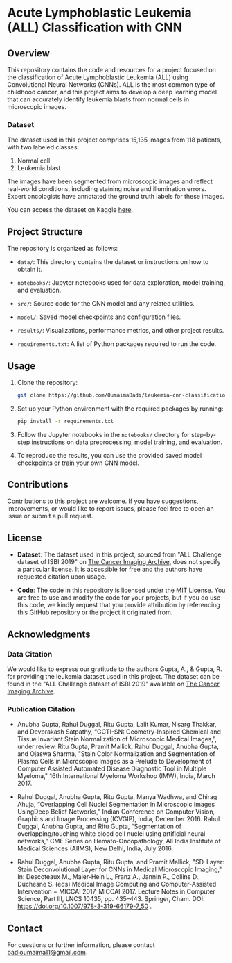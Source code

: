 # Acute Lymphoblastic Leukemia (ALL) Classification with CNN

## Overview

This repository contains the code and resources for a project focused on the classification of Acute Lymphoblastic Leukemia (ALL) using Convolutional Neural Networks (CNNs). ALL is the most common type of childhood cancer, and this project aims to develop a deep learning model that can accurately identify leukemia blasts from normal cells in microscopic images.

### Dataset

The dataset used in this project comprises 15,135 images from 118 patients, with two labeled classes:

1. Normal cell
2. Leukemia blast

The images have been segmented from microscopic images and reflect real-world conditions, including staining noise and illumination errors. Expert oncologists have annotated the ground truth labels for these images.

You can access the dataset on Kaggle [here](https://www.kaggle.com/datasets/andrewmvd/leukemia-classification).

## Project Structure

The repository is organized as follows:

- `data/`: This directory contains the dataset or instructions on how to obtain it.

- `notebooks/`: Jupyter notebooks used for data exploration, model training, and evaluation.

- `src/`: Source code for the CNN model and any related utilities.

- `model/`: Saved model checkpoints and configuration files.

- `results/`: Visualizations, performance metrics, and other project results.

- `requirements.txt`: A list of Python packages required to run the code.

## Usage

1. Clone the repository:

   ```bash
   git clone https://github.com/OumaimaBadi/leukemia-cnn-classification.git
   ```

2. Set up your Python environment with the required packages by running:

   ```bash
   pip install -r requirements.txt
   ```

3. Follow the Jupyter notebooks in the `notebooks/` directory for step-by-step instructions on data preprocessing, model training, and evaluation.

4. To reproduce the results, you can use the provided saved model checkpoints or train your own CNN model.

## Contributions

Contributions to this project are welcome. If you have suggestions, improvements, or would like to report issues, please feel free to open an issue or submit a pull request.

## License

- **Dataset**: The dataset used in this project, sourced from "ALL Challenge dataset of ISBI 2019" on [The Cancer Imaging Archive](https://doi.org/10.7937/tcia.2019.dc64i46r), does not specify a particular license. It is accessible for free and the authors have requested citation upon usage.

- **Code**: The code in this repository is licensed under the MIT License. You are free to use and modify the code for your projects, but if you do use this code, we kindly request that you provide attribution by referencing this GitHub repository or the project it originated from.


## Acknowledgments

### Data Citation

We would like to express our gratitude to the authors Gupta, A., & Gupta, R. for providing the leukemia dataset used in this project. The dataset can be found in the "ALL Challenge dataset of ISBI 2019" available on [The Cancer Imaging Archive](https://doi.org/10.7937/tcia.2019.dc64i46r).

### Publication Citation

- Anubha Gupta, Rahul Duggal, Ritu Gupta, Lalit Kumar, Nisarg Thakkar, and Devprakash Satpathy, “GCTI-SN: Geometry-Inspired Chemical and Tissue Invariant Stain Normalization of Microscopic Medical Images,”, under review.
Ritu Gupta, Pramit Mallick, Rahul Duggal, Anubha Gupta, and Ojaswa Sharma, "Stain Color Normalization and Segmentation of Plasma Cells in Microscopic Images as a Prelude to Development of Computer Assisted Automated Disease Diagnostic Tool in Multiple Myeloma," 16th International Myeloma Workshop (IMW), India, March 2017.

- Rahul Duggal, Anubha Gupta, Ritu Gupta, Manya Wadhwa, and Chirag Ahuja, “Overlapping Cell Nuclei Segmentation in Microscopic Images UsingDeep Belief Networks,” Indian Conference on Computer Vision, Graphics and Image Processing (ICVGIP), India, December 2016.
Rahul Duggal, Anubha Gupta, and Ritu Gupta, “Segmentation of overlapping/touching white blood cell nuclei using artificial neural networks,” CME Series on Hemato-Oncopathology, All India Institute of Medical Sciences (AIIMS), New Delhi, India, July 2016.

- Rahul Duggal, Anubha Gupta, Ritu Gupta, and Pramit Mallick, "SD-Layer: Stain Deconvolutional Layer for CNNs in Medical Microscopic Imaging," In: Descoteaux M., Maier-Hein L., Franz A., Jannin P., Collins D., Duchesne S. (eds) Medical Image Computing and Computer-Assisted Intervention − MICCAI 2017, MICCAI 2017. Lecture Notes in Computer Science, Part III, LNCS 10435, pp. 435–443. Springer, Cham. DOI: https://doi.org/10.1007/978-3-319-66179-7_50 .

## Contact

For questions or further information, please contact [badioumaima11@gmail.com](mailto:your-email@example.com).



